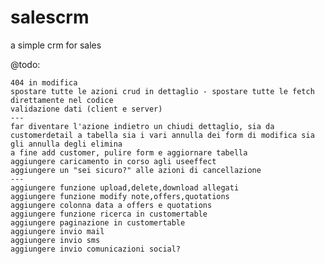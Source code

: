# salescrm
a simple crm for sales

@todo:

	404 in modifica
	spostare tutte le azioni crud in dettaglio - spostare tutte le fetch direttamente nel codice
	validazione dati (client e server)
	---
	far diventare l'azione indietro un chiudi dettaglio, sia da customerdetail a tabella sia i vari annulla dei form di modifica sia gli annulla degli elimina
	a fine add customer, pulire form e aggiornare tabella
	aggiungere caricamento in corso agli useeffect
	aggiungere un "sei sicuro?" alle azioni di cancellazione
	---
	aggiungere funzione upload,delete,download allegati
	aggiungere funzione modify note,offers,quotations
	aggiungere colonna data a offers e quotations
	aggiungere funzione ricerca in customertable
	aggiungere paginazione in customertable
	aggiungere invio mail
	aggiungere invio sms
	aggiungere invio comunicazioni social?